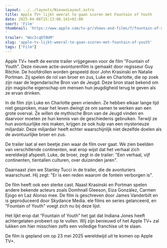 ```yaml
---
layout: ../../layouts/NieuwsLayout.astro
title: Apple TV+ lijkt weeral te gaan scoren met Fountain of Youth
date: 2025-04-06T15:13:08.141+02:00
soort: 'Film'
thumbnail: 'https://www.apple.com/tv-pr/shows-and-films/f/fountain-of-youth/images/show-home-graphic-header/key-art-01/16x9/Apple_TV_Fountain_of_Youth_key_art_graphic_header_16_9_show_home.jpg.og.jpg
'
trailer: "WocIcqDT8UM"
slug: 'apple-tv-lijkt-weeral-te-gaan-scoren-met-fountain-of-youth'
tags: ["Film"]
---
```


Apple TV+ heeft de eerste trailer vrijgegeven voor de film "Fountain of Youth".
Deze nieuwe actie-avonturenfilm is gemaakt door regisseur Guy Ritchie. De
hoofdrollen worden gespeeld door John Krasinski en Natalie Portman. Zij spelen
de rol van broer en zus, Luke en Charlotte, die op zoek zijn naar de
legendarische Bron van de Jeugd. Deze bron staat bekend om zijn magische
eigenschap om mensen hun jeugdigheid terug te geven als ze ervan drinken.

In de film zijn Luke en Charlotte geen vrienden. Ze hebben elkaar lange tijd
niet gesproken, maar het leven dwingt ze om samen te werken aan een grote
overval. Ze willen de mythische Bron van de Jeugd vinden en daarvoor moeten ze
hun kennis van de geschiedenis gebruiken. Terwijl ze hun avontuurlijke reis
maken, krijgen ze ook hulp van een mysterieuze miljardair. Deze miljardair heeft
echter waarschijnlijk niet dezelfde doelen als de avontuurlijke broer en zus.

De trailer laat al een beetje zien waar de film over gaat. We zien beelden van
verschillende continenten, wat erop wijst dat het verhaal zich wereldwijd
afspeelt. Luke, de broer, zegt in de trailer: "Een verhaal, vijf continenten,
tientallen culturen, over duizenden jaren".

Daarnaast zien we Stanley Tucci in de trailer, die de avonturiers waarschuwt.
Hij zegt: "Er is een reden waarom de fontein verborgen is".

De film heeft ook een sterke cast. Naast Krasinski en Portman spelen andere
bekende acteurs zoals Domhnall Gleeson, Eiza González, Carmen Ejogo en Laz
Alonso mee. De film is geschreven door James Vanderbilt en is geproduceerd door
Skydance Media. ele films en series gelanceerd, en "Fountain of Youth" voegt
zich nu bij deze lijst.

Het lijkt erop dat “Fountain of Youth” het gat dat Indiana Jones heeft
achtergelaten probeert op te vullen. Wij zijn benieuwd of het Apple TV+ zal
lukken om hier misschien zelfs een volledige franchise uit te slaan.

De film is gepland om op 23 mei 2025 wereldwijd uit te komen op Apple TV+.